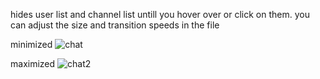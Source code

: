 hides user list and channel list untill you hover over or click on them.
you can adjust the size and transition speeds in the file

minimized
![chat](https://media.discordapp.net/attachments/586550087568719882/753841098756980736/unknown.png?width=873&height=490)

maximized
![chat2](https://media.discordapp.net/attachments/586550087568719882/753841220748443868/unknown.png?width=872&height=490)
